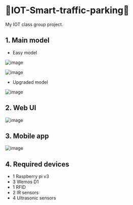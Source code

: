 # 🚗IOT-Smart-traffic-parking🚗

My IOT class group project.

## 1. Main model
- Easy model

![image](https://user-images.githubusercontent.com/64649752/177179328-c525743b-8c71-42a0-b45b-58d35af51f22.png)

![image](https://user-images.githubusercontent.com/64649752/177181895-c614d0f9-95bb-4f78-b2c0-c6e8665e33e9.png)
- Upgraded model

![image](https://user-images.githubusercontent.com/64649752/177180338-f7fed5fb-2f31-489e-ad60-f966d021c6fa.png)


## 2. Web UI
![image](https://user-images.githubusercontent.com/64649752/177253332-c3e7af86-0c0c-4950-ba63-07982d9e8af2.png)

## 3. Mobile app
![image](https://user-images.githubusercontent.com/64649752/177253390-99ddc519-855c-462e-b8c9-101687f90a49.png)

## 4. Required devices
-  1 Raspberry pi v3
-  3 Wemos D1
-  1 RFID
-  2 IR sensors
-  4 Ultrasonic sensors
